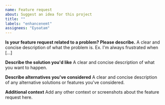 ```yaml
---
name: Feature request
about: Suggest an idea for this project
title: ""
labels: "enhancenemt"
assignees: "Eyoatam"
---
```


**Is your feature request related to a problem? Please describe.** A clear and
concise description of what the problem is. Ex. I'm always frustrated when [...]

**Describe the solution you'd like** A clear and concise description of what you
want to happen.

**Describe alternatives you've considered** A clear and concise description of
any alternative solutions or features you've considered.

**Additional context** Add any other context or screenshots about the feature
request here.
